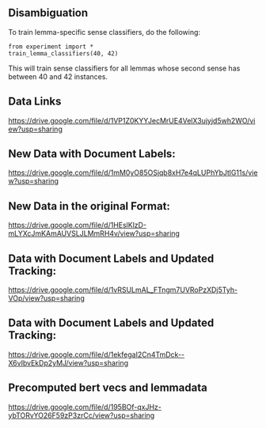 Disambiguation
--------------

To train lemma-specific sense classifiers, do the following:

    from experiment import *
    train_lemma_classifiers(40, 42)
    
This will train sense classifiers for all lemmas whose second sense has
between 40 and 42 instances.
    
    
    
Data Links
----------

https://drive.google.com/file/d/1VP1Z0KYYJecMrUE4VelX3ujyjd5wh2WO/view?usp=sharing

## New Data with Document Labels:
https://drive.google.com/file/d/1mM0yO85OSjqb8xH7e4qLUPhYbJtlG11s/view?usp=sharing

## New Data in the original Format:
https://drive.google.com/file/d/1HEslKlzD-mLYXcJmKAmAUVSLJLMmRH4v/view?usp=sharing

## Data with Document Labels and Updated Tracking:
https://drive.google.com/file/d/1vRSULmAL_FTngm7UVRoPzXDj5Tyh-VOp/view?usp=sharing

## Data with Document Labels and Updated Tracking:
https://drive.google.com/file/d/1ekfegaI2Cn4TmDck--X6vIbvEkDp2yMJ/view?usp=sharing

## Precomputed bert vecs and lemmadata
https://drive.google.com/file/d/195BOf-qxJHz-ybTORvYO26F59zP3zrCc/view?usp=sharing
